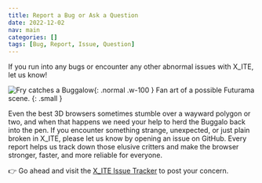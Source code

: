 ```yaml
---
title: Report a Bug or Ask a Question
date: 2022-12-02
nav: main
categories: []
tags: [Bug, Report, Issue, Question]
---
```

If you run into any bugs or encounter any other abnormal issues with X_ITE, let us know!

![Fry catches a Buggalow](/assets/img/bugs/fry-catches-a-buggalow.png){: .normal .w-100 }
Fan art of a possible Futurama scene.
{: .small }

Even the best 3D browsers sometimes stumble over a wayward polygon or two, and when that happens we need your help to herd the Buggalo back into the pen. If you encounter something strange, unexpected, or just plain broken in X_ITE, please let us know by opening an issue on GitHub. Every report helps us track down those elusive critters and make the browser stronger, faster, and more reliable for everyone.

👉 Go ahead and visit the [X_ITE Issue Tracker](https://github.com/create3000/x_ite/issues) to post your concern.
